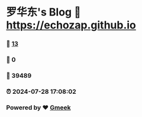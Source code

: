 # 罗华东's Blog :link: https://echozap.github.io 
### :page_facing_up: [13](https://echozap.github.io/tag.html) 
### :speech_balloon: 0 
### :hibiscus: 39489 
### :alarm_clock: 2024-07-28 17:08:02 
### Powered by :heart: [Gmeek](https://github.com/Meekdai/Gmeek)
